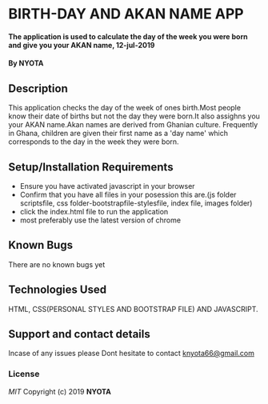 # BIRTH-DAY AND AKAN NAME APP
#### The application is used to calculate the day of the week you were born and give you your AKAN name, 12-jul-2019
#### By **NYOTA**
## Description
This application checks the day of the week of ones birth.Most people know their date of births but not the day they were born.It also assighns you your AKAN name.Akan names are derived from Ghanian culture. Frequently in Ghana, children are given their first name as a 'day name' which corresponds to the day in the week they were born.
## Setup/Installation Requirements
* Ensure you have activated javascript in your browser
* Confirm that you have all files in your posession this are.(js folder scriptsfile, css folder-bootstrapfile-stylesfile, index file, images folder)
* click the index.html file to run the application
* most preferably use the latest version of chrome
## Known Bugs
There are no known bugs yet
## Technologies Used
HTML, CSS(PERSONAL STYLES AND BOOTSTRAP FILE) AND JAVASCRIPT.
## Support and contact details
Incase of any issues please Dont hesitate to contact knyota66@gmail.com
### License
*MIT*
Copyright (c) 2019 **NYOTA**

